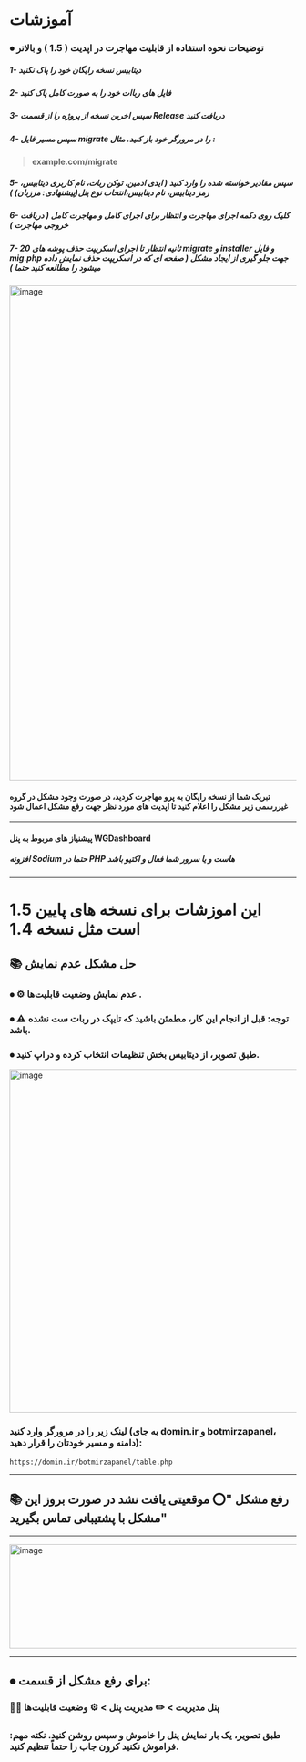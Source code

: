 # آموزشات

### ⦁ توضیحات نحوه استفاده از قابلیت مهاجرت در اپدیت ( 1.5 ) و بالاتر

##### 1- دیتابیس نسخه رایگان خود را پاک نکنید
##### 2- فایل های رباات خود را به صورت کامل پاک کنید
##### 3- سپس اخرین نسخه از پروژه را از قسمت Release دریافت کنید
##### 4- سپس مسیر فایل migrate را در مرورگر خود باز کنید. مثال :


> #### example.com/migrate

##### 5- سپس مقادیر خواسته شده را وارد کنید ( ایدی ادمین، توکن ربات، نام کاربری دیتابیس، رمز دیتابیس، نام دیتابیس،انتخاب نوع پنل(پیشنهادی: مرزبان) ) 
##### 6- کلیک روی دکمه اجرای مهاجرت و انتظار برای اجرای کامل و مهاجرت کامل ( دریافت خروجی مهاجرت )
##### 7- 20 ثانیه انتظار تا اجرای اسکریپت حذف پوشه های migrate و installer و فایل mig.php جهت جلو گیری از ایجاد مشکل ( صفحه ای که در اسکریپت حذف نمایش داده میشود را مطالعه کنید ***حتما*** )
<img width="812" height="868" alt="image" src="https://github.com/user-attachments/assets/1fd88d23-d63d-468e-a85c-991eed745a50" />



#### تبریک شما از نسخه رایگان به پرو مهاجرت کردید، در صورت وجود مشکل در گروه غیررسمی زیر مشکل را اعلام کنید تا اپدیت های مورد نظر جهت رفع مشکل اعمال شود


---
#### پیشنیاز های مربوط به پنل WGDashboard
##### افزونه Sodium حتما در PHP هاست و یا سرور شما فعال و اکتیو باشد 


---

# این اموزشات برای نسخه های پایین 1.5 است مثل نسخه 1.4
## 📚 حل مشکل عدم نمایش

### ⦁ ⚙️ عدم نمایش وضعیت قابلیت‌ها .
### ⦁ ⚠️ توجه: قبل از انجام این کار، مطمئن باشید که تایپک در ربات ست نشده باشد.
### ⦁ طبق تصویر، از دیتابیس بخش تنظیمات انتخاب کرده و دراپ کنید.

<img width="678" height="602" alt="image" src="https://github.com/user-attachments/assets/6a4de2ff-c399-439c-9031-6c5b0ffad9eb" />


 ### لینک زیر را در مرورگر وارد کنید (به جای domin.ir و botmirzapanel، دامنه و مسیر خودتان را قرار دهید):
```
https://domin.ir/botmirzapanel/table.php
```

---


## 📚 رفع مشکل "⭕️ موقعیتی یافت نشد در صورت بروز این مشکل با پشتیبانی تماس بگیرید"
---


<img width="602" height="183" alt="image" src="https://github.com/user-attachments/assets/f2de7d4b-5db3-4f79-a44a-7700655220ab" />


---

## ⦁ برای رفع مشکل از قسمت:

  
  ### 👨‍💼 پنل مدیریت > ✏️ مدیریت پنل > ⚙️ وضعیت قابلیت‌ها
  

  ### طبق تصویر، یک بار نمایش پنل را خاموش و سپس روشن کنید. نکته مهم: فراموش نکنید کرون جاب را حتماً تنظیم کنید.
